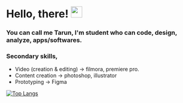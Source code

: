 # Hello, there! <img src="https://raw.githubusercontent.com/MartinHeinz/MartinHeinz/master/wave.gif" width="30px">

### You can call me Tarun, I'm student who can code, design, analyze, apps/softwares.

### Secondary skills, 
 - Video (creation & editing) -> filmora, premiere pro.
 - Content creation -> photoshop, illustrator
 - Prototyping -> Figma


[![Top Langs](https://github-readme-stats.vercel.app/api/top-langs/?username=REDDITARUN&layout=compact&theme=dracula)](https://github.com/REDDITARUN/github-readme-stats)



<!--
**REDDITARUN/REDDITARUN** is a ✨ _special_ ✨ repository because its `README.md` (this file) appears on your GitHub profile.

Here are some ideas to get you started:

- 🔭 I’m currently working on ...
- 🌱 I’m currently learning ...
- 👯 I’m looking to collaborate on ...
- 🤔 I’m looking for help with ...
- 💬 Ask me about ...
- 📫 How to reach me: ...
- 😄 Pronouns: ...
- ⚡ Fun fact: ...
-->

